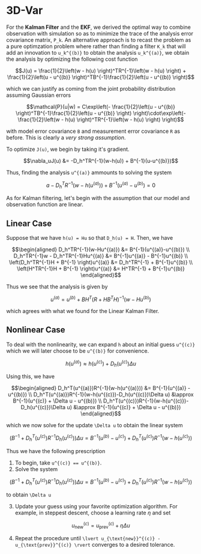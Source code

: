 # 3D-Var 
For the **Kalman Filter** and the **EKF**, we derived the optimal way to combine observation with simulation so as to minimize the trace of the analysis error covariance matrix, ``P_k``. An alternative approach is to recast the problem as a pure optimzation problem where rather than finding a filter ``K_k`` that will add an innovation to ``u_k^{(b)}`` to obtain the analysis ``u_k^{(a)}``, we obtain the analysis by optimizing the following cost function
```math
J(u) = \frac{1}{2}\left(w - h(u) \right)^TR^{-1}\left(w - h(u) \right) + \frac{1}{2}\left(u - u^{(b)} \right)^TB^{-1}\frac{1}{2}\left(u - u^{(b)} \right)
```
which we can justify as coming from the joint probability distribution assuming Gaussian errors
```math
\mathcal{P}(u|w) = C\exp\left(- \frac{1}{2}\left(u - u^{(b)} \right)^TB^{-1}\frac{1}{2}\left(u - u^{(b)} \right) \right)\cdot\exp\left(-  \frac{1}{2}\left(w - h(u) \right)^TR^{-1}\left(w - h(u) \right) \right)
```
with model error covariance ``B`` and measurement error covariance ``R`` as before. This is clearly a *very strong assumption*.

To optimize ``J(u)``, we begin by taking it's gradient.
```math
\nabla_uJ(u) &= -D_h^TR^{-1}(w-h(u)) + B^{-1}(u-u^{(b)})
```
Thus, finding the analysis ``u^{(a)}`` ammounts to solving the system 
```math
a-D_h^TR^{-1}(w-h(u^{(a)})) + B^{-1}(u^{(a)}-u^{(b)}) = 0
```

As for Kalman filtering, let's begin with the assumption that our model and observation function are linear. 

## Linear Case
Suppose that we have ``h(u) = Hu`` so that ``D_h(u) = H``. Then, we have 
```math 
\begin{aligned}
    D_h^TR^{-1}(w-Hu^{(a)}) &= B^{-1}(u^{(a)}-u^{(b)}) \\ 
    D_h^TR^{-1}w - D_h^TR^{-1}Hu^{(a)} &= B^{-1}u^{(a)} - B^{-1}u^{(b)} \\ 
    \left(D_h^TR^{-1}H + B^{-1} \right)u^{(a)} &= D_h^TR^{-1} + B^{-1}u^{(b)} \\
    \left(H^TR^{-1}H + B^{-1} \right)u^{(a)} &= H^TR^{-1} + B^{-1}u^{(b)}
\end{aligned}
```
Thus we see that the analysis is given by 
```math
    u^{(a)} = u^{(b)} + BH^T\left( R + HB^TH \right)^{-1}(w-Hu^{(b)})
```
which agrees with what we found for the Linear Kalman Filter. 

## Nonlinear Case

To deal with the nonlinearity, we can expand ``h`` about an initial guess ``u^{(c)}`` which we will later choose to be ``u^{(b)}`` for convenience. 
```math
    h(u^{(a)}) \approx h(u^{(c)}) + D_h(u^{(c)})\Delta u
```
Using this, we have 
```math
\begin{aligned}
    D_h^T(u^{(a)})R^{-1}(w-h(u^{(a)})) &= B^{-1}(u^{(a)} - u^{(b)}) \\ 
    D_h^T(u^{(a)})R^{-1}(w-h(u^{(c)})-D_h(u^{(c)})\Delta u) &\approx B^{-1}(u^{(c)} + \Delta u - u^{(b)}) \\ 
    D_h^T(u^{(c)})R^{-1}(w-h(u^{(c)})-D_h(u^{(c)})\Delta u) &\approx B^{-1}(u^{(c)} + \Delta u - u^{(b)}) 
\end{aligned}
```
which we now solve for the update ``\Delta u`` to obtain the linear system 
```math
\left(B^{-1} + D_h^T(u^{(c)})R^{-1}D_h(u^{(c)}) \right)\Delta u = B^{-1}(u^{(b)}-u^{(c)}) + D_h^T(u^{(c)})R^{-1}(w-h(u^{(c)}))
```

Thus we have the following prescription 
1. To begin, take ``u^{(c)} == u^{(b)}``. 
2. Solve the system 
```math
\left(B^{-1} + D_h^T(u^{(c)})R^{-1}D_h(u^{(c)}) \right)\Delta u = B^{-1}(u^{(b)}-u^{(c)}) + D_h^T(u^{(c)})R^{-1}(w-h(u^{(c)}))
```
to obtain ``\Delta u``

3. Update your guess using your favorite optimization algorithm. For example, in steppest descent, choose a learning rate $\eta$ and set 
```math
u_{\text{new}}^{(c)}  = u_{\text{prev}}^{(c)} + \eta\Delta u
```
4. Repeat the procedure until ``\lvert u_{\text{new}}^{(c)} - u_{\text{prev}}^{(c)} \rvert`` converges to a desired tolerance.
